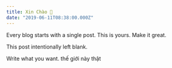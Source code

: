 ```yaml
---
title: Xin Chào 👋
date: "2019-06-11T08:38:00.000Z"
---
```


Every blog starts with a single post. This is yours. Make it great.

<!-- more -->

This post intentionally left blank.

Write what you want. thế giới này thật 
